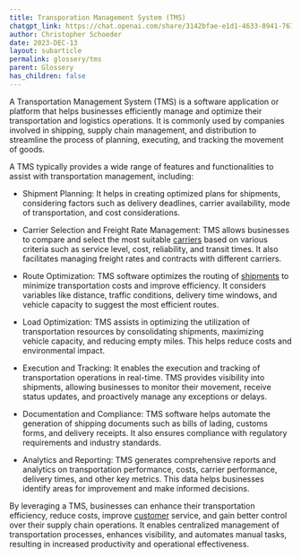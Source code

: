 ```yaml
---
title: Transporation Management System (TMS)
chatgpt_link: https://chat.openai.com/share/3142bfae-e1d1-4633-8941-767c8f459317
author: Christopher Schoeder
date: 2023-DEC-13
layout: subarticle
permalink: glossery/tms
parent: Glossery
has_children: false
---
```




A Transportation Management System (TMS) is a software application or platform that helps businesses efficiently manage and optimize their transportation and logistics operations. It is commonly used by companies involved in shipping, supply chain management, and distribution to streamline the process of planning, executing, and tracking the movement of goods.

A TMS typically provides a wide range of features and functionalities to assist with transportation management, including:

- Shipment Planning: It helps in creating optimized plans for shipments, considering factors such as delivery deadlines, carrier availability, mode of transportation, and cost considerations.

- Carrier Selection and Freight Rate Management: TMS allows businesses to compare and select the most suitable <a href="/carriers/">carriers</a> based on various criteria such as service level, cost, reliability, and transit times. It also facilitates managing freight rates and contracts with different carriers.

- Route Optimization: TMS software optimizes the routing of <a href="/glossery/shipments">shipments</a> to minimize transportation costs and improve efficiency. It considers variables like distance, traffic conditions, delivery time windows, and vehicle capacity to suggest the most efficient routes.

- Load Optimization: TMS assists in optimizing the utilization of transportation resources by consolidating shipments, maximizing vehicle capacity, and reducing empty miles. This helps reduce costs and environmental impact.

- Execution and Tracking: It enables the execution and tracking of transportation operations in real-time. TMS provides visibility into shipments, allowing businesses to monitor their movement, receive status updates, and proactively manage any exceptions or delays.

- Documentation and Compliance: TMS software helps automate the generation of shipping documents such as bills of lading, customs forms, and delivery receipts. It also ensures compliance with regulatory requirements and industry standards.

- Analytics and Reporting: TMS generates comprehensive reports and analytics on transportation performance, costs, carrier performance, delivery times, and other key metrics. This data helps businesses identify areas for improvement and make informed decisions.

By leveraging a TMS, businesses can enhance their transportation efficiency, reduce costs, improve <a href="/parties/customers">customer</a> service, and gain better control over their supply chain operations. It enables centralized management of transportation processes, enhances visibility, and automates manual tasks, resulting in increased productivity and operational effectiveness.
